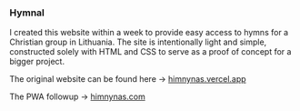 ### Hymnal

I created this website within a week to provide easy access to hymns for a Christian group in Lithuania. The site is intentionally light and simple, constructed solely with HTML and CSS to serve as a proof of concept for a bigger project. 

The original website can be found here -> [himnynas.vercel.app](https://himnynas.vercel.app/)

The PWA followup -> [himnynas.com](https:/himnynas.com)
